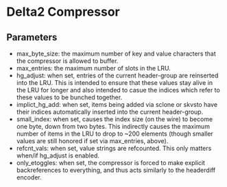 
Delta2 Compressor
=================


Parameters
----------

* max_byte_size: the maximum number of key and value characters that the compressor is allowed to buffer.
* max_entries: the maximum number of slots in the LRU.
* hg_adjust: when set, entries of the current header-group are reinserted into the LRU. This is intended to ensure that these values stay alive in the LRU for longer and also intended to casue the indices which refer to these values to be bunched together.
* implict_hg_add: when set, items being added via sclone or skvsto have their indices automatically inserted into the current header-group.
* small_index: when set, causes the index size (on the wire) to become one byte, down from two bytes.  This indirectly causes the maximum number of items in the LRU to drop to ~200 elements (though smaller values are still honored if set via max_entries, above).
* refcnt_vals: when set, value strings are refcounted. This only matters when/if hg_adjust is enabled.
* only_etoggles: when set, the compressor is forced to make explicit backreferences to everything, and thus acts similarly to the headerdiff encoder.
